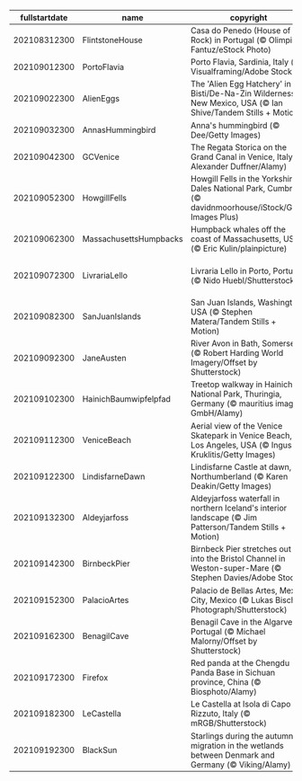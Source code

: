 |fullstartdate|name|copyright|title|image|
|--|--|--|--|--|
202108312300|FlintstoneHouse|Casa do Penedo (House of the Rock) in Portugal (© Olimpio Fantuz/eStock Photo)|Yabba-Dabba-Doo!|![](/en-GB/2021/09/202108312300FlintstoneHouse.jpg)|
202109012300|PortoFlavia|Porto Flavia, Sardinia, Italy (© Visualframing/Adobe Stock)|A cliffhanging harbour|![](/en-GB/2021/09/202109012300PortoFlavia.jpg)|
202109022300|AlienEggs|The 'Alien Egg Hatchery' in the Bisti/De-Na-Zin Wilderness, New Mexico, USA (© Ian Shive/Tandem Stills + Motion)|An alien landscape?|![](/en-GB/2021/09/202109022300AlienEggs.jpg)|
202109032300|AnnasHummingbird|Anna's hummingbird (© Dee/Getty Images)|Humming along|![](/en-GB/2021/09/202109032300AnnasHummingbird.jpg)|
202109042300|GCVenice|The Regata Storica on the Grand Canal in Venice, Italy (© Alexander Duffner/Alamy)|Venice’s grand regatta|![](/en-GB/2021/09/202109042300GCVenice.jpg)|
202109052300|HowgillFells|Howgill Fells in the Yorkshire Dales National Park, Cumbria (© davidnmoorhouse/iStock/Getty Images Plus)|Between the Lakes and the Dales|![](/en-GB/2021/09/202109052300HowgillFells.jpg)|
202109062300|MassachusettsHumpbacks|Humpback whales off the coast of Massachusetts, USA (© Eric Kulin/plainpicture)|Whale hello there!|![](/en-GB/2021/09/202109062300MassachusettsHumpbacks.jpg)|
202109072300|LivrariaLello|Livraria Lello in Porto, Portugal (© Nido Huebl/Shutterstock)|Enter the magical world of Livraria Lello|![](/en-GB/2021/09/202109072300LivrariaLello.jpg)|
202109082300|SanJuanIslands|San Juan Islands, Washington, USA (© Stephen Matera/Tandem Stills + Motion)|Islands of the Salish Sea|![](/en-GB/2021/09/202109082300SanJuanIslands.jpg)|
202109092300|JaneAusten|River Avon in Bath, Somerset (© Robert Harding World Imagery/Offset by Shutterstock)|Celebrating all things Austen|![](/en-GB/2021/09/202109092300JaneAusten.jpg)|
202109102300|HainichBaumwipfelpfad|Treetop walkway in Hainich National Park, Thuringia, Germany (© mauritius images GmbH/Alamy)|Top of the trees|![](/en-GB/2021/09/202109102300HainichBaumwipfelpfad.jpg)|
202109112300|VeniceBeach|Aerial view of the Venice Skatepark in Venice Beach, Los Angeles, USA (© Ingus Kruklitis/Getty Images)|Sand, sun and sk8ers|![](/en-GB/2021/09/202109112300VeniceBeach.jpg)|
202109122300|LindisfarneDawn|Lindisfarne Castle at dawn, Northumberland (© Karen Deakin/Getty Images)|In splendid isolation|![](/en-GB/2021/09/202109122300LindisfarneDawn.jpg)|
202109132300|Aldeyjarfoss|Aldeyjarfoss waterfall in northern Iceland's interior landscape (© Jim Patterson/Tandem Stills + Motion)|Behold the mighty Aldeyjarfoss|![](/en-GB/2021/09/202109132300Aldeyjarfoss.jpg)|
202109142300|BirnbeckPier|Birnbeck Pier stretches out into the Bristol Channel in Weston-super-Mare (© Stephen Davies/Adobe Stock)|End of the pier?|![](/en-GB/2021/09/202109142300BirnbeckPier.jpg)|
202109152300|PalacioArtes|Palacio de Bellas Artes, Mexico City, Mexico (© Lukas Bischoff Photograph/Shutterstock)|A cry for independence|![](/en-GB/2021/09/202109152300PalacioArtes.jpg)|
202109162300|BenagilCave|Benagil Cave in the Algarve, Portugal (© Michael Malorny/Offset by Shutterstock)|Eye of the cave|![](/en-GB/2021/09/202109162300BenagilCave.jpg)|
202109172300|Firefox|Red panda at the Chengdu Panda Base in Sichuan province, China (© Biosphoto/Alamy)|Hanging out on a limb|![](/en-GB/2021/09/202109172300Firefox.jpg)|
202109182300|LeCastella|Le Castella at Isola di Capo Rizzuto, Italy (© mRGB/Shutterstock)|Arrr! Can you talk like a pirate?|![](/en-GB/2021/09/202109182300LeCastella.jpg)|
202109192300|BlackSun|Starlings during the autumn migration in the wetlands between Denmark and Germany (© Viking/Alamy)|Birds of a feather|![](/en-GB/2021/09/202109192300BlackSun.jpg)|
